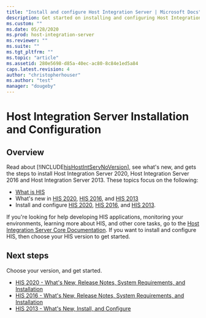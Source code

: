 ```yaml
---
title: "Install and configure Host Integration Server | Microsoft Docs"
description: Get started on installing and configuring Host Integration Server
ms.custom: ""
ms.date: 05/28/2020
ms.prod: host-integration-server
ms.reviewer: ""
ms.suite: ""
ms.tgt_pltfrm: ""
ms.topic: "article"
ms.assetid: 280e5698-d85a-40ec-ac80-8c84e1ed5a84
caps.latest.revision: 4
author: "christopherhouser"
ms.author: "test"
manager: "dougeby"
---
```


# Host Integration Server Installation and Configuration

## Overview

Read about [!INCLUDE[hisHostIntServNoVersion](../includes/hishostintservnoversion-md.md)], see what's new, and gets the steps to install Host Integration Server 2020, Host Integration Server 2016 and  Host Integration Server 2013. These topics focus on the following:  
  
- [What is HIS](../what-is-his.md)  
- What's new in [HIS 2020](what-s-new-in-his-2020.md), [HIS 2016](what-s-new-in-his-2016.md), and [HIS 2013](what-s-new-in-his-2013.md)
- Install and configure [HIS 2020](installing-his-2020.md), [HIS 2016](installing-his-2016.md), and [HIS 2013](installing-his-2013.md).
  
If you're looking for help developing HIS applications, monitoring your environments, learning more about HIS, and other core tasks, go to the [Host Integration Server Core Documentation](../core/host-integration-server-core-documentation.md). If you want to install and configure HIS, then choose your HIS version to get started.  
  
## Next steps

Choose your version, and get started.

- [HIS 2020 - What's New, Release Notes, System Requirements, and Installation](his-2020-what-s-new-release-notes-system-requirements-and-installation.md)
- [HIS 2016 - What's New, Release Notes, System Requirements, and Installation](his-2016-what-s-new-release-notes-system-requirements-and-installation.md)  
- [HIS 2013 - What's New, Install, and Configure](his-2013-what-s-new-install-and-configure.md)
